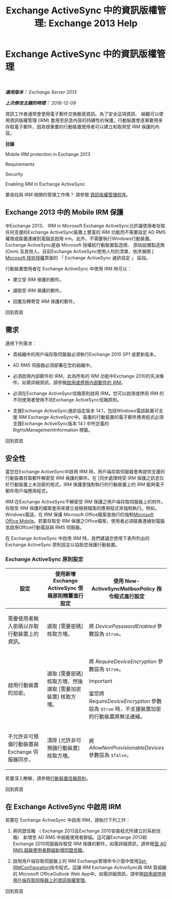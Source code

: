 ﻿---
title: 'Exchange ActiveSync 中的資訊版權管理: Exchange 2013 Help'
TOCTitle: Exchange ActiveSync 中的資訊版權管理
ms:assetid: ebf04460-4d61-4b00-86b9-85ec1dbbd6a1
ms:mtpsurl: https://technet.microsoft.com/zh-tw/library/Ff657743(v=EXCHG.150)
ms:contentKeyID: 50474530
ms.date: 05/21/2018
mtps_version: v=EXCHG.150
ms.translationtype: MT
---

# Exchange ActiveSync 中的資訊版權管理

 

_**適用版本：** Exchange Server 2013_

_**上次修改主題的時間：** 2016-12-09_

資訊工作者通常會使用電子郵件交換敏感資訊。為了安全這項資訊、 組織可以使用資訊版權管理 (IRM) 套用至訊息內容的持續性的保護。行動裝置會逐漸要用來存取電子郵件，因為很重要的行動裝置使用者可以建立和取用受 IRM 保護的內容。

**目錄**

Mobile IRM protection in Exchange 2013

Requirements

Security

Enabling IRM in Exchange ActiveSync

要尋找與 IRM 相關的管理工作嗎？ 請參閱 [資訊版權管理程序](information-rights-management-procedures-exchange-2013-help.md)。

## Exchange 2013 中的 Mobile IRM 保護

中Exchange 2013、 IRM in Microsoft Exchange ActiveSync允許讓使用者存取任何支援的Exchange ActiveSync裝置上豐富的 IRM 功能而不需要設定 AD RMS 權限或裝置連線到電腦並啟用 irm。此外，不需要執行Windows行動裝置。Exchange ActiveSync是由 Microsoft 授權給行動裝置製造商、 原始設備製造商 (Oem) 及其他人。目前Exchange ActiveSync使用人均的清單，依序展開 \[ [Microsoft 技術授權](https://go.microsoft.com/fwlink/p/?linkid=198562)頁面的 「 Exchange ActiveSync 通訊協定 」 區段。

行動裝置使用者在 Exchange ActiveSync 中使用 IRM 時可以：

  - 建立受 IRM 保護的郵件。

  - 讀取受 IRM 保護的郵件。

  - 回覆及轉寄受 IRM 保護的郵件。

回到頁首

## 需求

適用下列需求：

  - 貴組織中的用戶端存取伺服器必須執行Exchange 2010 SP1 或更新版本。

  - AD RMS 伺服器必須部署在您的組織中。

  - 必須啟用內部郵件的 IRM。此為所有的 IRM 功能中Exchange 2010的先決條件。如需詳細資訊，請參閱[啟用或停用內部郵件的 IRM](enable-or-disable-irm-for-internal-messages-exchange-2013-help.md)。

  - 必須在Exchange ActiveSync信箱原則啟用 IRM。您可以啟用或停用 IRM 的不同使用者使用不同Exchange ActiveSync信箱原則。

  - 支援Exchange ActiveSync通訊協定版本 14.1，包括Windows電話裝置可支援 IRM Exchange ActiveSync中。裝置的行動裝置的電子郵件應用程式必須支援Exchange ActiveSync版本 14.1 中所定義的 RightsManagementInformation 標籤。

回到頁首

## 安全性

當您在Exchange ActiveSync中啟用 IRM 時，用戶端存取伺服器會再提供支援的行動裝置存取郵件解密受 IRM 保護的郵件。在 \[同步處理時受 IRM 保護之訊息位於行動裝置上未加密的格式。IRM 保護會強制執行的行動裝置上的 IRM 能夠電子郵件用戶端應用程式。

IRM 在Exchange ActiveSync不解密受 IRM 保護之用戶端存取伺服器上的附件。存取受 IRM 保護的檔案會用來建立或檢視檔案的應用程式來強制執行。例如， Windows電話，在 IRM 保護 Microsoft Office檔案是施行的強制[Microsoft Office Mobile](https://go.microsoft.com/fwlink/p/?linkid=205121)。若要存取受 IRM 保護之Office檔案，使用者必須裝置連線到電腦並啟用Office行動電話與 RMS 伺服器。

在 Exchange ActiveSync 中啟用 IRM 時，我們建議您使用下表所列出的 Exchange ActiveSync 原則設定以協助您保護行動裝置。

### Exchange ActiveSync 原則設定

<table>
<colgroup>
<col style="width: 33%" />
<col style="width: 33%" />
<col style="width: 33%" />
</colgroup>
<thead>
<tr class="header">
<th>設定</th>
<th>使用新增 Exchange ActiveSync 信箱原則精靈進行設定</th>
<th>使用 New-ActiveSyncMailboxPolicy 指令程式進行設定</th>
</tr>
</thead>
<tbody>
<tr class="odd">
<td><p>需要使用者輸入密碼以存取行動裝置上的資訊。</p></td>
<td><p>選取 [需要密碼] 核取方塊。</p></td>
<td><p>將 <em>DevicePasswordEnabled</em> 參數設為 <code>$true</code>。</p></td>
</tr>
<tr class="even">
<td><p>啟用行動裝置的加密。</p></td>
<td><p>選取 [需要密碼] 核取方塊，然後選取 [需要加密裝置] 核取方塊。</p></td>
<td><p>將 <em>RequireDeviceEncryption</em> 參數設為 <code>$true</code>。</p>

> [!IMPORTANT]  
> 當您將 <em>RequireDeviceEncryption</em> 參數設為 <code>$true</code> 時，不支援裝置加密的行動裝置將無法連線。



</td>
</tr>
<tr class="odd">
<td><p>不允許非可預備行動裝置與 Exchange 伺服器同步。</p></td>
<td><p>清除 [允許非可預備行動裝置] 核取方塊。</p></td>
<td><p>將 <em>AllowNonProvisionableDevices</em> 參數設為 <code>$false</code>。</p></td>
</tr>
</tbody>
</table>


若要深入瞭解，請參閱[行動裝置信箱原則](mobile-device-mailbox-policies-exchange-2013-help.md)。

回到頁首

## 在 Exchange ActiveSync 中啟用 IRM

若要在 Exchange ActiveSync 中啟用 IRM，請執行下列工作：

1.  將同盟信箱 （ Exchange 2013及Exchange 2010安裝程式所建立的系統信箱） 新增至 AD RMS 中超級使用者群組。這可讓Exchange 2013和Exchange 2010伺服器存取受 IRM 保護的郵件。如需詳細資訊，請參閱[至 AD RMS 超級使用者群組新增同盟信箱](add-the-federation-mailbox-to-the-ad-rms-super-users-group-exchange-2013-help.md)。

2.  啟用用戶端存取伺服器上的 IRM Exchange管理命令介面中使用[Set-IRMConfiguration](https://technet.microsoft.com/zh-tw/library/dd979792\(v=exchg.150\))指令程式。這讓 IRM Exchange ActiveSync與 IRM 貴組織的 Microsoft OfficeOutlook Web App中。如需詳細資訊，請參閱[啟用或停用用戶端存取伺服器上的資訊版權管理](enable-or-disable-information-rights-management-on-client-access-servers-exchange-2013-help.md)。

回到頁首

